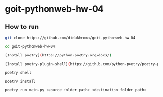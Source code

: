 # goit-pythonweb-hw-04

## How to run

```bash
git clone https://github.com/didukhroma/goit-pythonweb-hw-04
```

```bash
cd goit-pythonweb-hw-04
```

```bash
[Install poetry](https://python-poetry.org/docs/)

[Install poetry-plugin-shell](https://github.com/python-poetry/poetry-plugin-shell)
```

```bash
poetry shell
```

```bash
poetry install
```

```bash
poetry run main.py <source folder path> <destination folder path>
```
